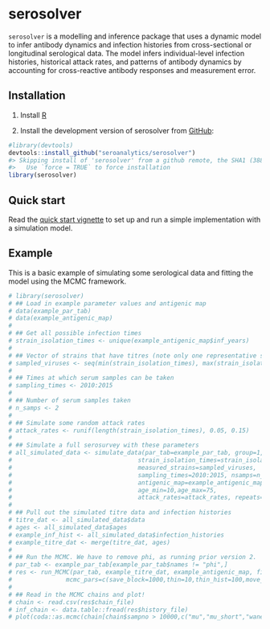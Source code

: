 
<!-- README.md is generated from README.Rmd. Please edit that file -->
serosolver
==========

<!-- badges: start -->
<!-- badges: end -->
`serosolver` is a modelling and inference package that uses a dynamic model to infer antibody dynamics and infection histories from cross-sectional or longitudinal serological data. The model infers individual-level infection histories, historical attack rates, and patterns of antibody dynamics by accounting for cross-reactive antibody responses and measurement error.

Installation
------------

1.  Install [R](http://cran.r-project.org)

2.  Install the development version of serosolver from [GitHub](https://github.com/seroanalytics/serosolver):

``` r
#library(devtools)
devtools::install_github("seroanalytics/serosolver")
#> Skipping install of 'serosolver' from a github remote, the SHA1 (38883fee) has not changed since last install.
#>   Use `force = TRUE` to force installation
library(serosolver)
```

Quick start
-----------

Read the [quick start vignette](https://github.com/seroanalytics/serosolver/blob/master/vignettes/serosolver-quick_start_guide.md) to set up and run a simple implementation with a simulation model.

Example
-------

This is a basic example of simulating some serological data and fitting the model using the MCMC framework.

``` r
# library(serosolver)
# ## Load in example parameter values and antigenic map
# data(example_par_tab) 
# data(example_antigenic_map)
# 
# ## Get all possible infection times
# strain_isolation_times <- unique(example_antigenic_map$inf_years)
# 
# ## Vector of strains that have titres (note only one representative strain per time)
# sampled_viruses <- seq(min(strain_isolation_times), max(strain_isolation_times), by=2)
# 
# ## Times at which serum samples can be taken
# sampling_times <- 2010:2015
# 
# ## Number of serum samples taken
# n_samps <- 2
# 
# ## Simulate some random attack rates
# attack_rates <- runif(length(strain_isolation_times), 0.05, 0.15)
# 
# ## Simulate a full serosurvey with these parameters
# all_simulated_data <- simulate_data(par_tab=example_par_tab, group=1, n_indiv=50,    
#                                   strain_isolation_times=strain_isolation_times,
#                                   measured_strains=sampled_viruses,
#                                   sampling_times=2010:2015, nsamps=n_samps, 
#                                   antigenic_map=example_antigenic_map, 
#                                   age_min=10,age_max=75,
#                                   attack_rates=attack_rates, repeats=2)
# 
# ## Pull out the simulated titre data and infection histories
# titre_dat <- all_simulated_data$data
# ages <- all_simulated_data$ages
# example_inf_hist <- all_simulated_data$infection_histories
# example_titre_dat <- merge(titre_dat, ages)
# 
# ## Run the MCMC. We have to remove phi, as running prior version 2.
# par_tab <- example_par_tab[example_par_tab$names != "phi",]
# res <- run_MCMC(par_tab, example_titre_dat, example_antigenic_map, filename="test", version=2,
#               mcmc_pars=c(save_block=1000,thin=10,thin_hist=100,move_sizes=3,swap_propn=0.5,inf_propn=0.5))
# 
# ## Read in the MCMC chains and plot!
# chain <- read.csv(res$chain_file)
# inf_chain <- data.table::fread(res$history_file)
# plot(coda::as.mcmc(chain[chain$sampno > 10000,c("mu","mu_short","wane")]))      
```
